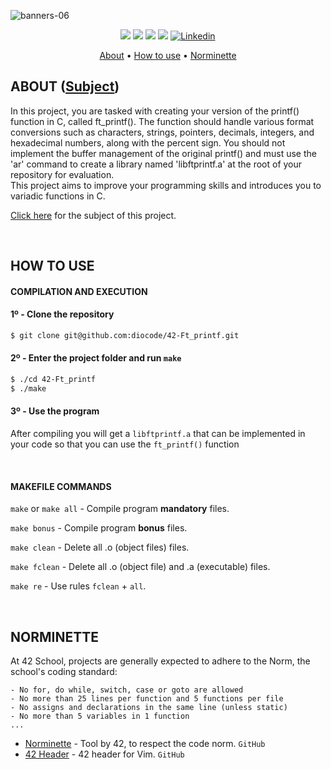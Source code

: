 ![banners-06](https://github.com/diocode/42-Ft_printf/assets/107859177/94a6c466-a792-4fcd-ac2d-3b28abd19273)

<p align="center">
	<img src="https://img.shields.io/badge/status-finished-success?color=%2312bab9&style=flat-square"/>
	<img src="https://img.shields.io/badge/evaluated-06%20%2F%2012%20%2F%202022-success?color=%2312bab9&style=flat-square"/>
	<img src="https://img.shields.io/badge/score-100%20%2F%20100-success?color=%2312bab9&style=flat-square"/>
	<img src="https://img.shields.io/github/last-commit/diocode/philosophers?color=%2312bab9&style=flat-square"/>
	<a href='https://www.linkedin.com/in/diogo-gsilva' target="_blank"><img alt='Linkedin' src='https://img.shields.io/badge/LinkedIn-100000?style=flat-square&logo=Linkedin&logoColor=white&labelColor=0A66C2&color=0A66C2'/></a>
</p>

<p align="center">
	<a href="#about">About</a> •
	<a href="#how-to-use">How to use</a> •
	<a href="#norminette">Norminette</a>
</p>

## ABOUT ([Subject](/.github/en.subject.pdf))

In this project, you are tasked with creating your version of the printf() function in C, called ft_printf(). The function should handle various format conversions such as characters, strings, pointers, decimals, integers, and hexadecimal numbers, along with the percent sign. You should not implement the buffer management of the original printf() and must use the 'ar' command to create a library named 'libftprintf.a' at the root of your repository for evaluation.<br>This project aims to improve your programming skills and introduces you to variadic functions in C.

<a href="/.github/en.subject.pdf">Click here</a> for the subject of this project.

<br>

## HOW TO USE
#### COMPILATION AND EXECUTION
#### 1º - Clone the repository
```bash
$ git clone git@github.com:diocode/42-Ft_printf.git
```

#### 2º - Enter the project folder and run `make`
```bash
$ ./cd 42-Ft_printf
$ ./make
```

#### 3º - Use the program
After compiling you will get a `libftprintf.a` that can be implemented in your code so that you can use the `ft_printf()` function

<br>

#### MAKEFILE COMMANDS
`make` or `make all` - Compile program **mandatory** files.

`make bonus` - Compile program **bonus** files.

`make clean` - Delete all .o (object files) files.

`make fclean` - Delete all .o (object file) and .a (executable) files.

`make re` - Use rules `fclean` + `all`.

<br>

## NORMINETTE
At 42 School, projects are generally expected to adhere to the Norm, the school's coding standard:

```
- No for, do while, switch, case or goto are allowed
- No more than 25 lines per function and 5 functions per file
- No assigns and declarations in the same line (unless static)
- No more than 5 variables in 1 function
... 
```

* [Norminette](https://github.com/42School/norminette) - Tool by 42, to respect the code norm. `GitHub`
* [42 Header](https://github.com/42Paris/42header) - 42 header for Vim. `GitHub`
